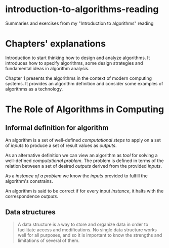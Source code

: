 introduction-to-algorithms-reading
==================================

Summaries and exercises from my "Introduction to algorithms" reading

Chapters' explanations
======================

Introduction to start thinking how to design and analyze algorithms. It introduces how to specify algorithms, some design strategies and fundamental ideas in algorithm analysis.

Chapter 1 presents the algorithms in the context of modern computing systems. It provides an algorithm definition and consider some examples of algorithms as a technology.

The Role of Algorithms in Computing
===================================

Informal definition for algorithm
---------------------------------

An algorithm is a set of well-defined *computational steps* to apply on a set of *inputs* to produce a set of result values as *outputs*.

As an alternative definition we can view an algorithm as *tool* for solving a well-defined *computational problem*. The problem is defined in terms of the relation between a set of desired *outputs* derived from the provided *inputs*.

As a *instance of a problem* we know the *inputs* provided to fulfill the algorithm's constrains.

An algorithm is said to be correct if for every input *instance*, it halts with the correspondence *outputs*.

Data structures
---------------

> A data structure is a way to store and organize data in order to facilitate access and modifications. No single data structure works well for all purposes, and so it is important to know the strengths and limitations of several of them.
